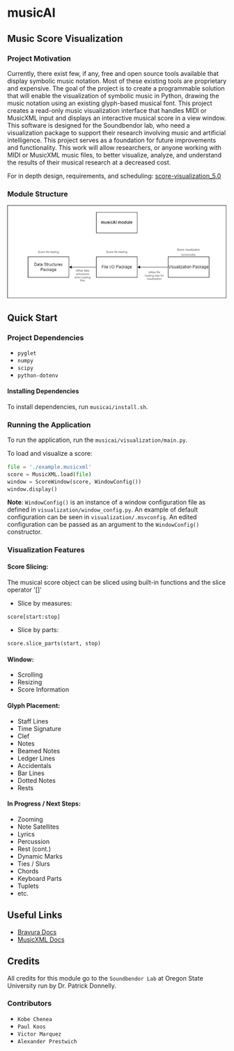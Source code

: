# musicAI

## Music Score Visualization

### Project Motivation
Currently, there exist few, if any, free and open source tools available that display symbolic music notation. 
Most of these existing tools are proprietary and expensive. 
The goal of the project is to create a programmable solution that will enable the visualization of symbolic music in Python, 
drawing the music notation using an existing glyph-based musical font. This project creates a read-only music visualization 
interface that handles MIDI or MusicXML input and displays an interactive musical score in a view window. 
This software is designed for the Soundbendor lab, who need a visualization package to support their research involving 
music and artificial intelligence. This project serves as a foundation for future improvements and functionality. 
This work will allow researchers, or anyone working with MIDI or MusicXML music files, to better visualize, analyze, and 
understand the results of their musical research at a decreased cost.

For in depth design, requirements, and scheduling:
[score-visualization_5.0](musicai/design_docs/score-visualization_5.0.pdf)

### Module Structure
![plot](musicai/design_docs/musicAI_structure.png)

## Quick Start

### Project Dependencies
 - `pyglet`
 - `numpy`
 - `scipy`
 - `python-dotenv`

#### Installing Dependencies

To install dependencies, run `musicai/install.sh`.

### Running the Application

To run the application, run the `musicai/visualization/main.py`.

To load and visualize a score:
```python
file = './example.musicxml'
score = MusicXML.load(file)
window = ScoreWindow(score, WindowConfig())
window.display()
```
**Note**: `WindowConfig()` is an instance of a window configuration file as defined in `visualization/window_config.py`.
An example of default configuration can be seen in `visualization/.msvconfig`. An edited configuration can be passed as 
an argument to the `WindowConfig()` constructor.

### Visualization Features
#### Score Slicing:
The musical score object can be sliced using built-in functions and the slice operator '[]'
- Slice by measures:
```python
score[start:stop]
```
- Slice by parts:
```python
score.slice_parts(start, stop)
```
#### Window:
- Scrolling
- Resizing
- Score Information
#### Glyph Placement:
- Staff Lines
- Time Signature
- Clef
- Notes
- Beamed Notes
- Ledger Lines
- Accidentals
- Bar Lines
- Dotted Notes
- Rests
#### In Progress / Next Steps:
- Zooming
- Note Satellites
- Lyrics
- Percussion
- Rest (cont.)
- Dynamic Marks
- Ties / Slurs
- Chords
- Keyboard Parts
- Tuplets
- etc.

## Useful Links
- [Bravura Docs](https://w3c.github.io/smufl/latest/index.html)
- [MusicXML Docs](https://www.w3.org/2021/06/musicxml40/)

## Credits
All credits for this module go to the `Soundbendor Lab` at Oregon State University run by Dr. Patrick Donnelly.
### Contributors
- `Kobe Chenea`
- `Paul Koos`
- `Victor Marquez`
- `Alexander Prestwich`
